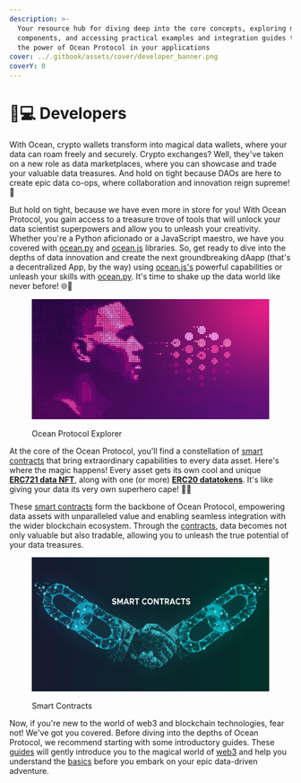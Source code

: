 ```yaml
---
description: >-
  Your resource hub for diving deep into the core concepts, exploring main
  components, and accessing practical examples and integration guides to unleash
  the power of Ocean Protocol in your applications
cover: ../.gitbook/assets/cover/developer_banner.png
coverY: 0
---
```


# 👨💻 Developers

With Ocean, crypto wallets transform into magical data wallets, where your data can roam freely and securely. Crypto exchanges? Well, they've taken on a new role as data marketplaces, where you can showcase and trade your valuable data treasures. And hold on tight because DAOs are here to create epic data co-ops, where collaboration and innovation reign supreme! 🤝

But hold on tight, because we have even more in store for you! With Ocean Protocol, you gain access to a treasure trove of tools that will unlock your data scientist superpowers and allow you to unleash your creativity. Whether you're a Python aficionado or a JavaScript maestro, we have you covered with [ocean.py](ocean.py/README.md) and [ocean.js](ocean.js/README.md) libraries. So, get ready to dive into the depths of data innovation and create the next groundbreaking dAapp (that's a decentralized App, by the way) using [ocean.js's](ocean.js/README.md) powerful capabilities or unleash your skills with [ocean.py](ocean.py/README.md). It's time to shake up the data world like never before! 🌐🚀

<figure><img src="../.gitbook/assets/general/developers.png" alt=""><figcaption><p>Ocean Protocol Explorer</p></figcaption></figure>

At the core of the Ocean Protocol, you'll find a constellation of [smart contracts](contracts/README.md) that bring extraordinary capabilities to every data asset. Here's where the magic happens! Every asset gets its own cool and unique [**ERC721 data NFT**](contracts/data-nfts.md#what-is-a-data-nft), along with one (or more) [**ERC20 datatokens**](contracts/datanft-and-datatoken.md). It's like giving your data its very own superhero cape! 🦸‍♂️

These [smart contracts](contracts/README.md) form the backbone of Ocean Protocol, empowering data assets with unparalleled value and enabling seamless integration with the wider blockchain ecosystem. Through the [contracts](contracts/README.md), data becomes not only valuable but also tradable, allowing you to unleash the true potential of your data treasures.

<figure><img src="../.gitbook/assets/contracts/smart-contracts.png" alt=""><figcaption><p>Smart Contracts</p></figcaption></figure>

Now, if you're new to the world of web3 and blockchain technologies, fear not! We've got you covered. Before diving into the depths of Ocean Protocol, we recommend starting with some introductory guides. These [guides](../user-guides/README.md) will gently introduce you to the magical world of [web3](../discover/wallets/README.md) and help you understand the [basics](../discover/wallets-and-ocean-tokens.md) before you embark on your epic data-driven adventure.
